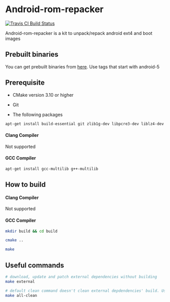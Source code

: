 # Android-rom-repacker

[![Travis CI Build Status](https://travis-ci.org/rkhat2/android-rom-repacker.svg?branch=android-5)](https://travis-ci.org/rkhat2/android-rom-repacker)

Android-rom-repacker is a kit to unpack/repack android ext4 and boot images

## Prebuilt binaries

You can get prebuilt binaries from [here](https://www.github.com/rkhat2/android-rom-repacker/releases). Use tags that start with android-5

## Prerequisite

* CMake version 3.10 or higher

* Git

* The following packages

```bash
apt-get install build-essential git zlib1g-dev libpcre3-dev liblz4-dev
```

#### Clang Compiler

Not supported

#### GCC Compiler

```bash
apt-get install gcc-multilib g++-multilib
```

## How to build

#### Clang Compiler

Not supported

#### GCC Compiler

```bash
mkdir build && cd build

cmake ..

make
```

## Useful commands

```bash
# download, update and patch external dependencies without building
make external 

# default clean command doesn't clean external depdendencies' build. Use this instead.
make all-clean
```